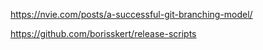 https://nvie.com/posts/a-successful-git-branching-model/

https://github.com/borisskert/release-scripts